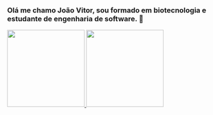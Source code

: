 ### Olá me chamo João Vitor, sou formado em biotecnologia e estudante de engenharia de software. 👋


<div align="left">
  <a href="https://github.com/JanVGarcia">
  <img height="180em" src="https://github-readme-stats.vercel.app/api?username=JanVGarcia&show_icons=true&theme=tokyonight&include_all_commits=true&count_private=true"/>
  <img height="180em" src="https://github-readme-stats.vercel.app/api/top-langs/?username=JanVGarcia&layout=compact&langs_count=7&theme=tokyonight"/>
</div>
